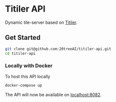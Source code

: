# Titiler API

Dynamic tile-server based on [Titiler](https://developmentseed.org/titiler/).

## Get Started

```bash
git clone git@github.com:20treeAI/titiler-api.git
cd titiler-api
```

### Locally with Docker

To host this API locally

```bash
docker-compose up
```

The API will now be available on [localhost:8082](http://localhost:8082/).
